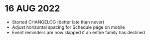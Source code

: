 # 16 AUG 2022
- Started CHANGELOG (better late than never)
- Adjust horizontal spacing for Schedule page on mobile
- Event reminders are now skipped if an entire family has declined